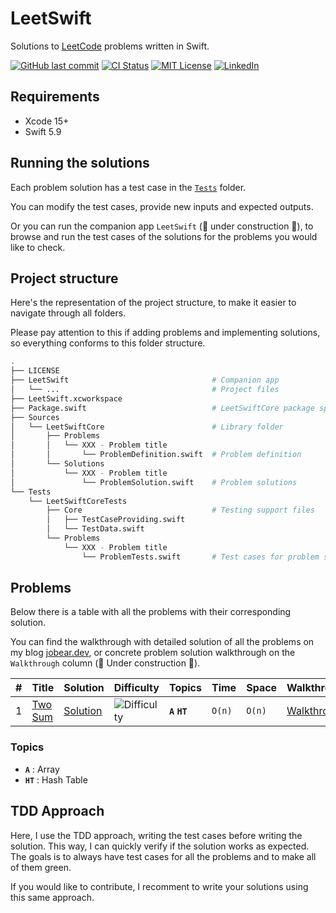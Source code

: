 # LeetSwift

Solutions to [LeetCode](https://leetcode.com/) problems written in Swift.

[![GitHub last commit][last-commit-shield]][last-commit-url]
[![CI Status][ci-status-shield]][ci-status-url]
[![MIT License][license-shield]][license-url]
[![LinkedIn][linkedin-shield]][linkedin-url]

## Requirements

* Xcode 15+
* Swift 5.9

## Running the solutions

Each problem solution has a test case in the [`Tests`][test-cases-folder-url] folder.

You can modify the test cases, provide new inputs and expected outputs.

Or you can run the companion app `LeetSwift` (🚧 under construction 👷), to browse and run the test cases of the solutions for the problems you would like to check.

## Project structure
Here's the representation of the project structure, to make it easier to navigate through all folders.  

Please pay attention to this if adding problems and implementing solutions, so everything conforms to this folder structure.
``` bash
.
├── LICENSE
├── LeetSwift                                # Companion app
│   └── ...                                  # Project files
├── LeetSwift.xcworkspace
├── Package.swift                            # LeetSwiftCore package spec
├── Sources
│   └── LeetSwiftCore                        # Library folder
│       ├── Problems
│       │   └── XXX - Problem title
│       │       └── ProblemDefinition.swift  # Problem definition
│       └── Solutions
│           └── XXX - Problem title
│               └── ProblemSolution.swift    # Problem solutions
└── Tests
    └── LeetSwiftCoreTests
        ├── Core                             # Testing support files
        │   ├── TestCaseProviding.swift
        │   └── TestData.swift
        └── Problems
            └── XXX - Problem title
                └── ProblemTests.swift       # Test cases for problem solutions
```

## Problems

Below there is a table with all the problems with their corresponding solution.

You can find the walkthrough with detailed solution of all the problems on my blog [jobear.dev][jobear-blog-url], or concrete problem solution walkthrough on the `Walkthrough` column (🚧 Under construction 👷).

| # | Title | Solution | Difficulty | Topics | Time | Space | Walkthrough |
| --- | --- | --- | --- | --- | --- | --- | --- |
| 1 | [Two Sum][001-problem] | [Solution][001-solution] | ![Difficulty][difficulty-easy-shield] | **`A`** **`HT`** | `O(n)` | `O(n)` | [Walkthrough][jobear-blog-url] |

### Topics
- **`A`** : Array
- **`HT`** : Hash Table

## TDD Approach
Here, I use the TDD approach, writing the test cases before writing the solution. This way, I can quickly verify if the solution works as expected. The goals is to always have test cases for all the problems and to make all of them green.

If you would like to contribute, I recomment to write your solutions using this same approach.

<!-- Markdown references https://www.markdownguide.org/basic-syntax/#reference-style-links -->
[last-commit-shield]: https://img.shields.io/github/last-commit/jobearrr/LeetSwift?style=flat
[last-commit-url]: https://github.com/jobearrr/LeetSwift/commits/master
[ci-status-shield]: https://github.com/jobearrr/LeetSwift/actions/workflows/ci.yml/badge.svg
[ci-status-url]: https://github.com/jobearrr/LeetSwift/actions/workflows/ci.yml
[license-shield]: https://img.shields.io/github/license/jobearrr/LeetSwift.svg?style=flat
[license-url]: https://github.com/jobearrr/LeetSwift/LICENSE
[linkedin-shield]: https://img.shields.io/badge/-LinkedIn-black.svg??style=flat&logo=linkedin&colorB=555
[linkedin-url]: https://www.linkedin.com/in/jobertsa
[jobear-blog-url]: https://jobear.dev
[test-cases-folder-url]: https://github.com/jobearrr/LeetSwift/tree/main/Tests/LeetSwiftCoreTests/Problems
[difficulty-easy-shield]: https://img.shields.io/badge/%20Difficulty-Easy-brightgreen.svg
[difficulty-medium-shield]: https://img.shields.io/badge/%20Difficulty-Medium-orange.svg
[difficulty-hard-shield]: https://img.shields.io/badge/%20Difficulty-Hard-red.svg
[001-problem]: https://leetcode.com/problems/two-sum
[001-solution]: https://github.com/jobearrr/LeetSwift/blob/main/Sources/LeetSwiftCore/Solutions/001%20-%20Two%20Sum/TwoSumSolution.swift

